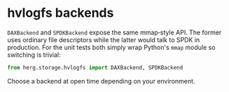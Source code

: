 # hvlogfs backends

`DAXBackend` and `SPDKBackend` expose the same mmap‑style API.  The former uses
ordinary file descriptors while the latter would talk to SPDK in production.
For the unit tests both simply wrap Python's `mmap` module so switching is
trivial:

```python
from herg.storage.hvlogfs import DAXBackend, SPDKBackend
```

Choose a backend at open time depending on your environment.
